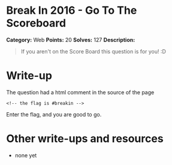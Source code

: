 # Break In 2016 - Go To The Scoreboard

**Category:** Web
**Points:** 20
**Solves:** 127
**Description:**

> If you aren't on the Score Board this question is for you! :D

# Write-up

The question had a html comment in the source of the page

    <!-- the flag is #breakin -->

Enter the flag, and you are good to go. 

# Other write-ups and resources 

* none yet
